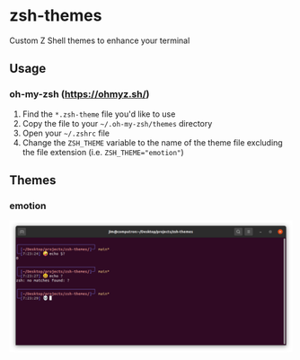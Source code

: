 # zsh-themes

Custom Z Shell themes to enhance your terminal

## Usage

### oh-my-zsh (https://ohmyz.sh/)

1. Find the `*.zsh-theme` file you'd like to use
1. Copy the file to your `~/.oh-my-zsh/themes` directory
1. Open your `~/.zshrc` file
1. Change the `ZSH_THEME` variable to the name of the theme file excluding the file extension (i.e. `ZSH_THEME="emotion"`)

## Themes

### emotion

![emotion](emotion/preview.png?raw=true)